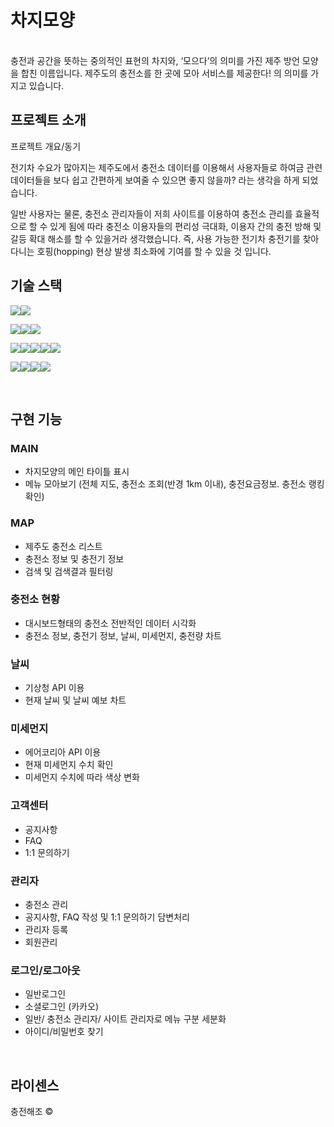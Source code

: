 # 차지모양

<p>
  <br>
 충전과 공간을 뜻하는 중의적인 표현의 차지와, ‘모으다’의 의미를 가진 제주 방언 모양을 합친 이름입니다.
 제주도의 충전소를 한 곳에 모아 서비스를 제공한다! 의 의미를 가지고 있습니다.

  <br>
</p>

## 프로젝트 소개

<p align="justify">
프로젝트 개요/동기
 
전기차 수요가 많아지는 제주도에서 충전소 데이터를 이용해서 사용자들로 하여금 
관련 데이터들을 보다 쉽고 간편하게 보여줄 수 있으면 좋지 않을까? 라는 생각을 하게 되었습니다.

일반 사용자는 물론, 충전소 관리자들이 저희 사이트를 이용하여 충전소 관리를 효율적으로 할 수 있게 됨에 따라
충전소 이용자들의 편리성 극대화, 이용자 간의 충전 방해 및 갈등 확대 해소를 할 수 있을거라 생각했습니다.
즉, 사용 가능한 전기차 충전기를 찾아다니는 호핑(hopping) 현상 발생 최소화에 기여를 할 수 있을 것 입니다.
<br>

## 기술 스택

<img src="https://img.shields.io/badge/JAVA-007396?style=for-the-badge&logo=java&logoColor=white"><img src="https://img.shields.io/badge/Spring-6DB33F?style=for-the-badge&logo=Spring&logoColor=white">

<img src="https://img.shields.io/badge/oracle-F80000?style=for-the-badge&logo=oracle&logoColor=white"><img src="https://img.shields.io/badge/mysql-4479A1?style=for-the-badge&logo=mysql&logoColor=white"><img src="https://img.shields.io/badge/mongoDB-003545?style=for-the-badge&logo=mariaDB&logoColor=white">

<img src="https://img.shields.io/badge/javascript-F7DF1E?style=for-the-badge&logo=javascript&logoColor=black"><img src="https://img.shields.io/badge/jquery-0769AD?style=for-the-badge&logo=jquery&logoColor=white"><img src="https://img.shields.io/badge/html-E34F26?style=for-the-badge&logo=html5&logoColor=white"><img src="https://img.shields.io/badge/css-1572B6?style=for-the-badge&logo=css3&logoColor=white"><img src="https://img.shields.io/badge/bootstrap-7952B3?style=for-the-badge&logo=bootstrap&logoColor=white">

<img src="https://img.shields.io/badge/github-181717?style=for-the-badge&logo=github&logoColor=white"><img src="https://img.shields.io/badge/linux-FCC624?style=for-the-badge&logo=linux&logoColor=black"><img src="https://img.shields.io/badge/aws-232F3E?style=for-the-badge&logo=aws&logoColor=white"><img src="https://img.shields.io/badge/apache tomcat-F8DC75?style=for-the-badge&logo=apachetomcat&logoColor=white">

<br>

## 구현 기능

### MAIN
  - 차지모양의 메인 타이틀 표시
  - 메뉴 모아보기 (전체 지도, 충전소 조회(반경 1km 이내), 충전요금정보. 충전소 랭킹 확인)

### MAP
  - 제주도 충전소 리스트
  - 충전소 정보 및 충전기 정보
  - 검색 및 검색결과 필터링

### 충전소 현황
  - 대시보드형태의 충전소 전반적인 데이터 시각화
  - 충전소 정보, 충전기 정보, 날씨, 미세먼지, 충전량 차트
  
### 날씨
  - 기상청 API 이용
  - 현재 날씨 및 날씨 예보 차트
  
### 미세먼지
  - 에어코리아 API 이용 
  - 현재 미세먼지 수치 확인 
  - 미세먼지 수치에 따라 색상 변화
  
### 고객센터
  - 공지사항
  - FAQ
  - 1:1 문의하기
  
### 관리자
  - 충전소 관리
  - 공지사항, FAQ 작성 및 1:1 문의하기 담변처리
  - 관리자 등록
  - 회원관리
  
### 로그인/로그아웃
  - 일반로그인
  - 소셜로그인 (카카오)
  - 일반/ 충전소 관리자/ 사이트 관리자로 메뉴 구분 세분화
  - 아이디/비밀번호 찾기
  
<br>

## 라이센스

충전해조 &copy; 
